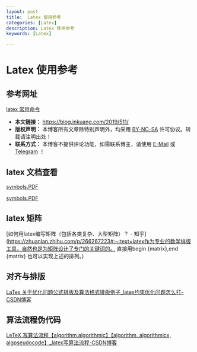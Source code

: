 ```yaml
---
layout: post
title:  Latex 使用参考
categories: [Latex] 
description: Latex 使用参考
keywords: [Latex] 

---
```






# Latex  使用参考



## 参考网址

<a href="https://blog.inkuang.com/2019/511/" target="_blank">latex 常用命令</a>

- **本文链接：** https://blog.inkuang.com/2019/511/
- **版权声明：** 本博客所有文章除特别声明外，均采用 [BY-NC-SA](https://creativecommons.org/licenses/by-nc-sa/4.0/) 许可协议。转载请注明出处！
- **联系方式：** 本博客不提供评论功能，如需联系博主，请使用 [E-Mail](mailto:blog@inkuang.com) 或 [Telegram](https://t.me/inkuang) ！





## latex 文档查看 

<a href="https://zuti666.github.io/resources/symbols.pdf" target="_blank">symbols.PDF</a>


[symbols.PDF](https://zuti666.github.io/resources/symbols.pdf)



## latex 矩阵



[如何用latex编写矩阵（包括各类复杂、大型矩阵）？ - 知乎](https://zhuanlan.zhihu.com/p/266267223#:~:text=latex作为专业的数学排版工具，自然也是为矩阵设计了专门的关键词的。 直接用begin {matrix},end {matrix} 也可以实现上述的排列。)



##  对齐与排版

[LaTex 关于优化问题公式排版及算法格式排版例子_latex约束优化问题怎么打-CSDN博客](https://blog.csdn.net/weixin_43835470/article/details/105250995)



## 算法流程伪代码

[LeTeX 写算法流程【algorithm,algorithmic】【algorithm, algorithmicx, algpseudocode】_latex写算法流程-CSDN博客](https://blog.csdn.net/frx_bwcx/article/details/120641816)